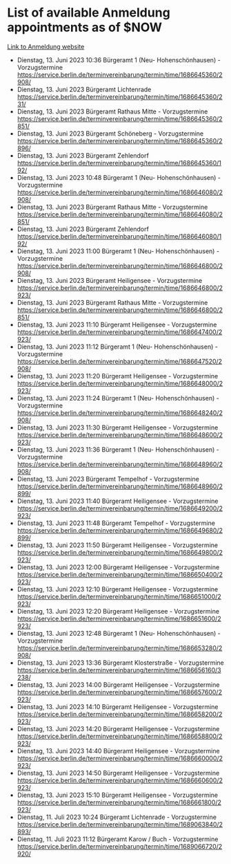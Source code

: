 # List of available Anmeldung appointments as of $NOW
[Link to Anmeldung website](https://service.berlin.de/terminvereinbarung/termin/tag.php?termin=1&anliegen[]=120686&dienstleisterlist=122210,122217,327316,122219,327312,122227,327314,122231,327346,122243,327348,122254,122252,329742,122260,329745,122262,329748,122271,327278,122273,327274,122277,327276,330436,122280,327294,122282,327290,122284,327292,122291,327270,122285,327266,122286,327264,122296,327268,150230,329760,122297,327286,122294,327284,122312,329763,122314,329775,122304,327330,122311,327334,122309,327332,317869,122281,327352,122279,329772,122283,122276,327324,122274,327326,122267,329766,122246,327318,122251,327320,122257,327322,122208,327298,122226,327300&herkunft=http%3A%2F%2Fservice.berlin.de%2Fdienstleistung%2F120686%2F)
- Dienstag, 13. Juni 2023 10:36 Bürgeramt 1 (Neu- Hohenschönhausen) - Vorzugstermine https://service.berlin.de/terminvereinbarung/termin/time/1686645360/2908/
- Dienstag, 13. Juni 2023  Bürgeramt Lichtenrade https://service.berlin.de/terminvereinbarung/termin/time/1686645360/231/
- Dienstag, 13. Juni 2023  Bürgeramt Rathaus Mitte - Vorzugstermine https://service.berlin.de/terminvereinbarung/termin/time/1686645360/2851/
- Dienstag, 13. Juni 2023  Bürgeramt Schöneberg - Vorzugstermine https://service.berlin.de/terminvereinbarung/termin/time/1686645360/2896/
- Dienstag, 13. Juni 2023  Bürgeramt Zehlendorf https://service.berlin.de/terminvereinbarung/termin/time/1686645360/192/
- Dienstag, 13. Juni 2023 10:48 Bürgeramt 1 (Neu- Hohenschönhausen) - Vorzugstermine https://service.berlin.de/terminvereinbarung/termin/time/1686646080/2908/
- Dienstag, 13. Juni 2023  Bürgeramt Rathaus Mitte - Vorzugstermine https://service.berlin.de/terminvereinbarung/termin/time/1686646080/2851/
- Dienstag, 13. Juni 2023  Bürgeramt Zehlendorf https://service.berlin.de/terminvereinbarung/termin/time/1686646080/192/
- Dienstag, 13. Juni 2023 11:00 Bürgeramt 1 (Neu- Hohenschönhausen) - Vorzugstermine https://service.berlin.de/terminvereinbarung/termin/time/1686646800/2908/
- Dienstag, 13. Juni 2023  Bürgeramt Heiligensee - Vorzugstermine https://service.berlin.de/terminvereinbarung/termin/time/1686646800/2923/
- Dienstag, 13. Juni 2023  Bürgeramt Rathaus Mitte - Vorzugstermine https://service.berlin.de/terminvereinbarung/termin/time/1686646800/2851/
- Dienstag, 13. Juni 2023 11:10 Bürgeramt Heiligensee - Vorzugstermine https://service.berlin.de/terminvereinbarung/termin/time/1686647400/2923/
- Dienstag, 13. Juni 2023 11:12 Bürgeramt 1 (Neu- Hohenschönhausen) - Vorzugstermine https://service.berlin.de/terminvereinbarung/termin/time/1686647520/2908/
- Dienstag, 13. Juni 2023 11:20 Bürgeramt Heiligensee - Vorzugstermine https://service.berlin.de/terminvereinbarung/termin/time/1686648000/2923/
- Dienstag, 13. Juni 2023 11:24 Bürgeramt 1 (Neu- Hohenschönhausen) - Vorzugstermine https://service.berlin.de/terminvereinbarung/termin/time/1686648240/2908/
- Dienstag, 13. Juni 2023 11:30 Bürgeramt Heiligensee - Vorzugstermine https://service.berlin.de/terminvereinbarung/termin/time/1686648600/2923/
- Dienstag, 13. Juni 2023 11:36 Bürgeramt 1 (Neu- Hohenschönhausen) - Vorzugstermine https://service.berlin.de/terminvereinbarung/termin/time/1686648960/2908/
- Dienstag, 13. Juni 2023  Bürgeramt Tempelhof - Vorzugstermine https://service.berlin.de/terminvereinbarung/termin/time/1686648960/2899/
- Dienstag, 13. Juni 2023 11:40 Bürgeramt Heiligensee - Vorzugstermine https://service.berlin.de/terminvereinbarung/termin/time/1686649200/2923/
- Dienstag, 13. Juni 2023 11:48 Bürgeramt Tempelhof - Vorzugstermine https://service.berlin.de/terminvereinbarung/termin/time/1686649680/2899/
- Dienstag, 13. Juni 2023 11:50 Bürgeramt Heiligensee - Vorzugstermine https://service.berlin.de/terminvereinbarung/termin/time/1686649800/2923/
- Dienstag, 13. Juni 2023 12:00 Bürgeramt Heiligensee - Vorzugstermine https://service.berlin.de/terminvereinbarung/termin/time/1686650400/2923/
- Dienstag, 13. Juni 2023 12:10 Bürgeramt Heiligensee - Vorzugstermine https://service.berlin.de/terminvereinbarung/termin/time/1686651000/2923/
- Dienstag, 13. Juni 2023 12:20 Bürgeramt Heiligensee - Vorzugstermine https://service.berlin.de/terminvereinbarung/termin/time/1686651600/2923/
- Dienstag, 13. Juni 2023 12:48 Bürgeramt 1 (Neu- Hohenschönhausen) - Vorzugstermine https://service.berlin.de/terminvereinbarung/termin/time/1686653280/2908/
- Dienstag, 13. Juni 2023 13:36 Bürgeramt Klosterstraße - Vorzugstermine https://service.berlin.de/terminvereinbarung/termin/time/1686656160/3238/
- Dienstag, 13. Juni 2023 14:00 Bürgeramt Heiligensee - Vorzugstermine https://service.berlin.de/terminvereinbarung/termin/time/1686657600/2923/
- Dienstag, 13. Juni 2023 14:10 Bürgeramt Heiligensee - Vorzugstermine https://service.berlin.de/terminvereinbarung/termin/time/1686658200/2923/
- Dienstag, 13. Juni 2023 14:20 Bürgeramt Heiligensee - Vorzugstermine https://service.berlin.de/terminvereinbarung/termin/time/1686658800/2923/
- Dienstag, 13. Juni 2023 14:40 Bürgeramt Heiligensee - Vorzugstermine https://service.berlin.de/terminvereinbarung/termin/time/1686660000/2923/
- Dienstag, 13. Juni 2023 14:50 Bürgeramt Heiligensee - Vorzugstermine https://service.berlin.de/terminvereinbarung/termin/time/1686660600/2923/
- Dienstag, 13. Juni 2023 15:10 Bürgeramt Heiligensee - Vorzugstermine https://service.berlin.de/terminvereinbarung/termin/time/1686661800/2923/
- Dienstag, 11. Juli 2023 10:24 Bürgeramt Lichtenrade - Vorzugstermine https://service.berlin.de/terminvereinbarung/termin/time/1689063840/2893/
- Dienstag, 11. Juli 2023 11:12 Bürgeramt Karow / Buch - Vorzugstermine https://service.berlin.de/terminvereinbarung/termin/time/1689066720/2920/
